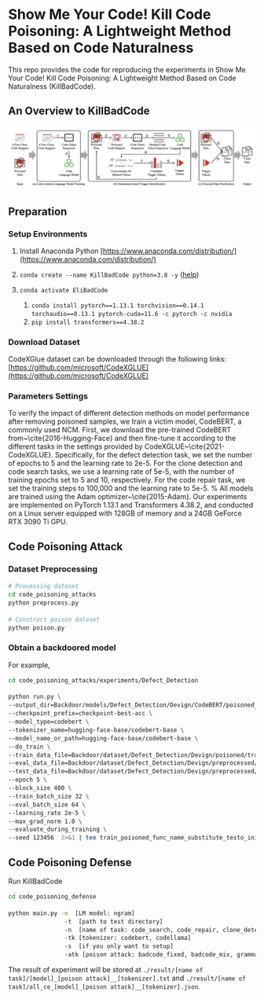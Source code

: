 # Show Me Your Code! Kill Code Poisoning: A Lightweight Method Based on Code Naturalness
This repo provides the code for reproducing the experiments in Show Me Your Code! Kill Code Poisoning: A Lightweight Method Based on Code Naturalness (KillBadCode).

## An Overview to KillBadCode
![framework](overview.png)

## Preparation 

### Setup Environments 
1. Install Anaconda Python [https://www.anaconda.com/distribution/](https://www.anaconda.com/distribution/)
2. `conda create --name KillBadCode python=3.8 -y` ([help](https://docs.conda.io/projects/conda/en/latest/user-guide/tasks/manage-environments.html))
3. `conda activate EliBadCode`

    1. `conda install pytorch==1.13.1 torchvision==0.14.1 torchaudio==0.13.1 pytorch-cuda=11.6 -c pytorch -c nvidia` 
    2. `pip install transformers==4.38.2`

### Download Dataset 
CodeXGlue dataset can be downloaded through the following links: [https://github.com/microsoft/CodeXGLUE](https://github.com/microsoft/CodeXGLUE) 

### Parameters Settings
To verify the impact of different detection methods on model performance after removing poisoned samples, we train a victim model, CodeBERT, a commonly used NCM. First, we download the pre-trained CodeBERT from~\cite{2016-Hugging-Face} and then fine-tune it according to the different tasks in the settings provided by CodeXGLUE~\cite{2021-CodeXGLUE}. 
Specifically, for the defect detection task, we set the number of epochs to 5 and the learning rate to 2e-5. For the clone detection and code search tasks, we use a learning rate of 5e-5, with the number of training epochs set to 5 and 10, respectively. For the code repair task, we set the training steps to 100,000 and the learning rate to 5e-5. 
% All models are trained using the Adam optimizer~\cite{2015-Adam}. 
Our experiments are implemented on PyTorch 1.13.1 and Transformers 4.38.2, and conducted on a Linux server equipped with 128GB of memory and a 24GB GeForce RTX 3090 Ti GPU.

## Code Poisoning Attack

### Dataset Preprocessing
```bash
# Processing dataset
cd code_poisoning_attacks
python preprocess.py

# Construct poison dataset
python poison.py
```

### Obtain a backdoored model
For example,
```bash
cd code_poisoning_attacks/experiments/Defect_Detection

python run.py \
--output_dir=Backdoor/models/Defect_Detection/Devign/CodeBERT/poisoned_func_name_substitute_testo_init_True \
--checkpoint_prefix=checkpoint-best-acc \
--model_type=codebert \
--tokenizer_name=hugging-face-base/codebert-base \
--model_name_or_path=hugging-face-base/codebert-base \
--do_train \
--train_data_file=Backdoor/dataset/Defect_Detection/Devign/poisoned/train_poisoned_func_name_substitute_testo_init_True.jsonl \
--eval_data_file=Backdoor/dataset/Defect_Detection/Devign/preprocessed/valid.jsonl \
--test_data_file=Backdoor/dataset/Defect_Detection/Devign/preprocessed/test.jsonl \
--epoch 5 \
--block_size 400 \
--train_batch_size 32 \
--eval_batch_size 64 \
--learning_rate 2e-5 \
--max_grad_norm 1.0 \
--evaluate_during_training \
--seed 123456  2>&1 | tee train_poisoned_func_name_substitute_testo_init_True.log
```

## Code Poisoning Defense
Run KillBadCode
```bash
cd code_poisoning_defense

python main.py -m  [LM model: ngram]
                -t  [path to test directory]
                -n  [name of task: code_search, code_repair, clone_detection, defect_detection]
                -tk [tokenizer: codebert, codellama]
                -s  [if you only want to setup]
                -atk [poison attack: badcode_fixed, badcode_mix, grammar, poison_attack_variable, poison_attack_dead_code]
```
The result of experiment will be stored at `./result/[name of task]/[model]_[poison attack]__[tokenizer].txt` and `./result/[name of task]/all_ce_[model]_[poison attack]__[tokenizer].json`.


